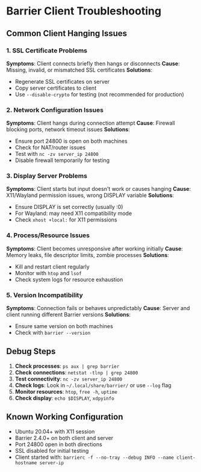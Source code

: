 # Barrier Client Troubleshooting

## Common Client Hanging Issues

### 1. SSL Certificate Problems
**Symptoms**: Client connects briefly then hangs or disconnects
**Cause**: Missing, invalid, or mismatched SSL certificates
**Solutions**:
- Regenerate SSL certificates on server
- Copy server certificates to client
- Use `--disable-crypto` for testing (not recommended for production)

### 2. Network Configuration Issues
**Symptoms**: Client hangs during connection attempt
**Cause**: Firewall blocking ports, network timeout issues
**Solutions**:
- Ensure port 24800 is open on both machines
- Check for NAT/router issues
- Test with `nc -zv server_ip 24800`
- Disable firewall temporarily for testing

### 3. Display Server Problems
**Symptoms**: Client starts but input doesn't work or causes hanging
**Cause**: X11/Wayland permission issues, wrong DISPLAY variable
**Solutions**:
- Ensure DISPLAY is set correctly (usually :0)
- For Wayland: may need X11 compatibility mode
- Check `xhost +local:` for X11 permissions

### 4. Process/Resource Issues
**Symptoms**: Client becomes unresponsive after working initially
**Cause**: Memory leaks, file descriptor limits, zombie processes
**Solutions**:
- Kill and restart client regularly
- Monitor with `htop` and `lsof`
- Check system logs for resource exhaustion

### 5. Version Incompatibility
**Symptoms**: Connection fails or behaves unpredictably
**Cause**: Server and client running different Barrier versions
**Solutions**:
- Ensure same version on both machines
- Check with `barrier --version`

## Debug Steps

1. **Check processes**: `ps aux | grep barrier`
2. **Check connections**: `netstat -tlnp | grep 24800`
3. **Test connectivity**: `nc -zv server_ip 24800`
4. **Check logs**: Look in `~/.local/share/barrier/` or use `--log` flag
5. **Monitor resources**: `htop`, `free -h`, `uptime`
6. **Check display**: `echo $DISPLAY`, `xdpyinfo`

## Known Working Configuration

- Ubuntu 20.04+ with X11 session
- Barrier 2.4.0+ on both client and server
- Port 24800 open in both directions
- SSL disabled for initial testing
- Client started with: `barrierc -f --no-tray --debug INFO --name client-hostname server-ip`